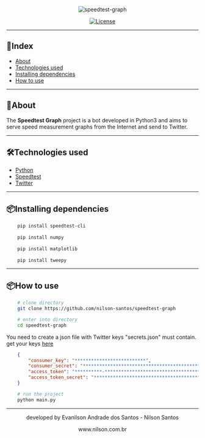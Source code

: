 <p align="center">
    <img align="center" src="https://ik.imagekit.io/nilson/graph_C6DJab2qX.png" alt="speedtest-graph">
</p>
<p align="center">
<a href="https://github.com/nilson-santos/speedtest-graph/blob/master/LICENSE"><img src="https://ik.imagekit.io/nilson/license_npETnzBm2.svg" alt="License"></a>
</p>

---
## 📑Index
- [About](-About)
- [Technologies used](-Technologies-used)
- [Installing dependencies](-Installing-dependencies)
- [How to use](-How-to-use)
---
## 📄About
<p>
The <b>Speedtest Graph</b> project is a bot developed in Python3 and aims to serve speed measurement graphs from the Internet and send to Twitter.
</p>

---
## 🛠Technologies used
- [Python](https://www.python.org/)
- [Speedtest](https://www.speedtest.net/)
- [Twitter](https://twitter.com/)
---
## 📦Installing dependencies
```bash
    pip install speedtest-cli
    
    pip install numpy
    
    pip install matplotlib
    
    pip install tweepy
```
---
## 📦How to use

```bash
    # clone directory
    git clone https://github.com/nilson-santos/speedtest-graph
```
```bash
    # enter into directory
    cd speedtest-graph
```

   You need to create a json file with Twitter keys
   "secrets.json" must contain. get your keys [here](https://developer.twitter.com/en/docs/basics/authentication/oauth-1-0a/obtaining-user-access-tokens)


```json
    {
        "consumer_key": "**************************",
        "consumer_secret": "**************************************************",
        "access_token": "**********-****************************************",
        "access_token_secret": "**************************************************"
    }
```
```bash
    # run the project
    python main.py
```
---
<p align="center">
developed by Evanilson Andrade dos Santos - Nilson Santos
</p>
<p align="center">
www.nilson.com.br
</p>